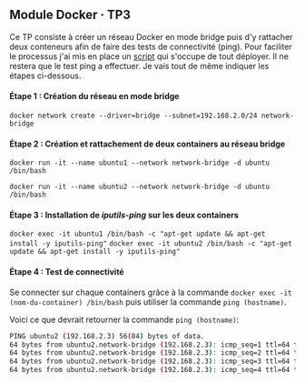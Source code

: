 ## Module Docker · TP3

Ce TP consiste à créer un réseau Docker en mode bridge puis d'y rattacher deux conteneurs afin de faire des tests de connectivité (ping). Pour faciliter le processus j'ai mis en place un [script](https://github.com/MozkaGit/devops-bootcamp-docker/blob/e1451271a7af80170917bcac4cf831e3df562d3c/TP3/network-bridge.sh) qui s'occupe de tout déployer. Il ne restera que le test ping a effectuer.
Je vais tout de même indiquer les étapes ci-dessous.

#### Étape 1 : Création du réseau en mode bridge

```docker network create --driver=bridge --subnet=192.168.2.0/24 network-bridge```

#### Étape 2 : Création et rattachement de deux containers au réseau bridge

```docker run -it --name ubuntu1 --network network-bridge -d ubuntu /bin/bash```

```docker run -it --name ubuntu2 --network network-bridge -d ubuntu /bin/bash```

#### Étape 3 : Installation de ***iputils-ping*** sur les deux containers
```docker exec -it ubuntu1 /bin/bash -c "apt-get update && apt-get install -y iputils-ping"```
```docker exec -it ubuntu2 /bin/bash -c "apt-get update && apt-get install -y iputils-ping"```

#### Étape 4 : Test de connectivité

Se connecter sur chaque containers grâce à la commande `docker exec -it (nom-du-container) /bin/bash` puis utiliser la commande `ping (hostname)`.

Voici ce que devrait retourner la commande `ping (hostname)`:

```bash
PING ubuntu2 (192.168.2.3) 56(84) bytes of data.
64 bytes from ubuntu2.network-bridge (192.168.2.3): icmp_seq=1 ttl=64 time=0.040 ms
64 bytes from ubuntu2.network-bridge (192.168.2.3): icmp_seq=2 ttl=64 time=0.046 ms
64 bytes from ubuntu2.network-bridge (192.168.2.3): icmp_seq=3 ttl=64 time=0.045 ms
64 bytes from ubuntu2.network-bridge (192.168.2.3): icmp_seq=4 ttl=64 time=0.051 ms
```
